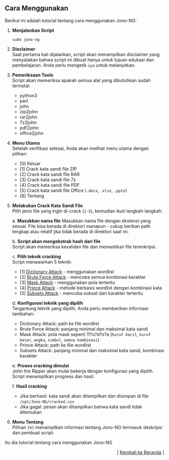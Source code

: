 ## Cara Menggunakan

Berikut ini adalah tutorial tentang cara menggunakan Jono-NG:

1. **Menjalankan Script**
   ```
   sudo jono-ng
   ```

2. **Disclaimer**  
   Saat pertama kali dijalankan, script akan menampilkan disclaimer yang menyatakan bahwa script ini dibuat hanya untuk tujuan edukasi dan pembelajaran. Anda perlu mengetik `iya` untuk melanjutkan.

3. **Pemeriksaan Tools**  
   Script akan memeriksa apakah semua alat yang dibutuhkan sudah terinstal:

   - python3
   - perl
   - john
   - zip2john
   - rar2john
   - 7z2john
   - pdf2john
   - office2john
  
4. **Menu Utama**  
   Setelah verifikasi selesai, Anda akan melihat menu utama dengan pilihan:

   - [0] Keluar
   - [1] Crack kata sandi file ZIP
   - [2] Crack kata sandi file RAR
   - [3] Crack kata sandi file 7z
   - [4] Crack kata sandi file PDF
   - [5] Crack kata sandi file Office (`.docx`, `.xlsx`, `.pptx`)
   - [6] Tentang
  
5. **Melakukan Crack Kata Sandi File**  
   Pilih jenis file yang ingin di-crack (`1-5`), kemudian ikuti langkah-langkah:

   a. **Masukkan nama file**
      Masukkan nama file dengan ekstensi yang sesuai. File bisa berada di direktori manapun - cukup berikan path lengkap atau relatif jika tidak berada di direktori saat ini.

   b. **Script akan mengekstrak hash dari file**  
      Script akan memeriksa kevalidan file dan memastikan file terenkripsi.

   c. **Pilih teknik cracking**  
      Script menawarkan 5 teknik:

      - [1] [Dictionary Attack](https://github.com/fixploit03/Jono-NG/blob/main/doc/DICT.md) - menggunakan wordlist
      - [2] [Brute Force Attack](https://github.com/fixploit03/Jono-NG/blob/main/doc/BRUTE.md) - mencoba semua kombinasi karakter
      - [3] [Mask Attack](https://github.com/fixploit03/Jono-NG/blob/main/doc/MASK.md) - menggunakan pola tertentu
      - [4] [Prince Attack](https://github.com/fixploit03/Jono-NG/blob/main/doc/PRINCE.md) - metode berbasis wordlist dengan kombinasi kata
      - [5] [Subsets Attack](https://github.com/fixploit03/Jono-NG/blob/main/doc/SUBSETS.md) - mencoba subset dari karakter tertentu
  
   d. **Konfigurasi teknik yang dipilih**  
      Tergantung teknik yang dipilih, Anda perlu memberikan informasi tambahan:

      - Dictionary Attack: path ke file wordlist
      - Brute Force Attack: panjang minimal dan maksimal kata sandi
      - Mask Attack: pola mask seperti ?l?u?d?s?a (`huruf kecil`, `huruf besar`, `angka`, `simbol`, `semua kombinasi`)
      - Prince Attack: path ke file wordlist
      - Subsets Attack: panjang minimal dan maksimal kata sandi, kombinasi karakter

   e. **Proses cracking dimulai**  
      John the Ripper akan mulai bekerja dengan konfigurasi yang dipilih. Script menampilkan progress dan hasil.

   f. **Hasil cracking**
      - Jika berhasil: kata sandi akan ditampilkan dan disimpan di file `/opt/Jono-NG/cracked.csv`
      - Jika gagal: pesan akan ditampilkan bahwa kata sandi tidak ditemukan
  
6. **Menu Tentang**  
   Pilihan `[6]` menampilkan informasi tentang Jono-NG termasuk deskripsi dan pembuat script.

Itu dia tutorial tentang cara menggunakan Jono-NG

<p align="right">[ <a href="https://github.com/fixploit03/jono-ng">Kembali ke Beranda</a> ]</p>
